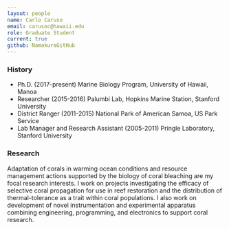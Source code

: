 ```yaml
---
layout: people
name: Carlo Caruso
email: carusoc@hawaii.edu
role: Graduate Student
current: true
github: NamakuraGitHub
---
```


### History

- Ph.D. (2017-present) Marine Biology Program, University of Hawaii, Manoa
- Researcher (2015-2016) Palumbi Lab, Hopkins Marine Station, Stanford University
- District Ranger (2011-2015) National Park of American Samoa, US Park Service
- Lab Manager and Research Assistant (2005-2011) Pringle Laboratory, Stanford University

### Research

Adaptation of corals in warming ocean conditions and resource management actions supported by the biology of coral bleaching are my focal research interests.  I work on projects investigating the efficacy of selective coral propagation for use in reef restoration and the distribution of thermal-tolerance as a trait within coral populations.  I also work on development of novel instrumentation and experimental apparatus combining engineering, programming, and electronics to support coral research.
